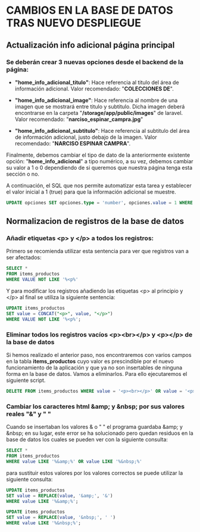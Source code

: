 # CAMBIOS EN LA BASE DE DATOS TRAS NUEVO DESPLIEGUE

## Actualización info adicional página principal

### Se deberán crear 3 nuevas opciones desde el backend de la página:

- **"home_info_adicional_titulo"**: Hace referencia al titulo del área de información adicional. Valor recomendado: "**COLECCIONES DE**".

- **"home_info_adicional_image"**: Hace referencia al nombre de una imagen que se mostrará entre titulo y subtitulo. Dicha imagen deberá encontrarse en la carpeta "**/storage/app/public/images**" de laravel. Valor recomendado: "**narciso_espinar_campra.jpg**"

- **"home_info_adicional_subtitulo"**: Hace referencia al subtitulo del área de información adicional, justo debajo de la imagen. Valor recomendado: "**NARCISO ESPINAR CAMPRA**".

Finalmente, debemos cambiar el tipo de dato de la anteriormente existente opción: "**home_info_adicional**" a tipo numérico, a su vez, debemos cambiar su valor a 1 o 0 dependiendo de si queremos que nuestra página tenga esta sección o no. 

A continuación, el SQL que nos permite automatizar esta tarea y establecer el valor inicial a 1 (true) para que la información adicional se muestre.

```sql
UPDATE opciones SET opciones.type = 'number', opciones.value = 1 WHERE opciones.key = 'home_info_adicional';
```

## Normalizacion de registros de la base de datos

### Añadir etiquetas &lt;p&gt; y &lt;/p&gt; a todos los registros:

Primero se recomienda utilizar esta sentencia para ver que registros van a ser afectados:
```sql
SELECT * 
FROM items_productos
WHERE VALUE NOT LIKE '%<p%'
```

Y para modificar los registros añadiendo las etiquetas &lt;p&gt; al principio y &lt;/p&gt; al final se utiliza la siguiente sentencia:
```sql
UPDATE items_productos
SET value = CONCAT("<p>", value, "</p>")
WHERE VALUE NOT LIKE '%<p%';
```

### Eliminar todos los registros vacíos &lt;p&gt;&lt;br&gt;&lt;/p&gt; y &lt;p&gt;&lt;/p&gt; de la base de datos

Si hemos realizado el anterior paso, nos encontraremos con varios campos en la tabla **items_productos** cuyo valor es prescindible por el nuevo funcionamiento de la aplicación y que ya no son insertables de ninguna forma en la base de datos. Vamos a eliminarlos. Para ello ejecutaremos el siguiente script.

```sql
DELETE FROM items_productos WHERE value = '<p><br></p>' OR value = '<p></p>';
```

### Cambiar los caracteres html \&amp; y \&nbsp; por sus valores reales "&" y " "

Cuando se insertaban los valores & o " " el programa guardaba \&amp; y \&nbsp; en su lugar, este error se ha solucionado pero quedan residuos en la base de datos los cuales se pueden ver con la siguiente consulta:

```sql
SELECT *
FROM items_productos
WHERE value LIKE '%&amp;%' OR value LIKE '%&nbsp;%'
```

para sustituir estos valores por los valores correctos se puede utilizar la siguiente consulta:

```sql
UPDATE items_productos
SET value = REPLACE(value, '&amp;', '&')
WHERE value LIKE '%&amp;%';

UPDATE items_productos
SET value = REPLACE(value, '&nbsp;', ' ')
WHERE value LIKE '%&nbsp;%';
```